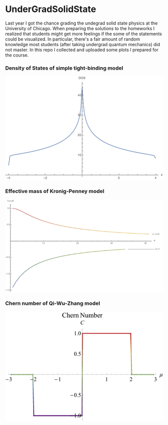 # UnderGradSolidState
Last year I got the chance grading the undegrad solid state physics at the University of Chicago. When preparing the solutions to the homeworks I realized that students might get more feelings if the some of the statements could be visualized. In particular, there's a fair amount of random knowledge most students (after taking undergrad quantum mechanics) did not master. In this repo I collected and uploaded some plots I prepared for the course.


### Density of States of simple tight-binding model

![plotting the density of states](https://github.com/whhsiao/UnderGradSolidState/blob/master/PlotOfDos.png)

### Effective mass of Kronig-Penney model

![plotting the inverse of meff](https://github.com/whhsiao/UnderGradSolidState/blob/master/PlotOfMeff.png)

### Chern number of Qi-Wu-Zhang model


![plotting the Chern number ](https://github.com/whhsiao/UnderGradSolidState/blob/master/PlotOfChern.png)
